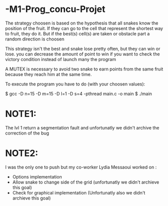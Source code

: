 # -M1-Prog_concu-Projet

 The strategy choosen is based on the hypothesis that all snakes know
 the position of the fruit. If they can go to the cell that represent
 the shortest way to fruit, they do it. But if the best(s) cell(s)
 are taken or obstacle part a random direction is choosen
 
 This strategy isn't the best and snake lose pretty often, but they can win or lose.
 you can decrease the amount of point to win if you want to check the victory condition
 instead of launch many the program

 A MUTEX is necessary to avoid two snake to earn points from the same fruit
 because they reach him at the same time.
 
 To execute the program you have to do  (with your choosen values):

 $ gcc -D n=15 -D m=15 -D l=1 -D s=4 -pthread  main.c -o main
 $ ./main
 
 # NOTE1: 
 The lvl 1 return a segmentation fault and unfortunatly we didn't archive the correction of the bug
 
 # NOTE2: 
 I was the only one to push but my co-worker Lydia Messaoui worked on : 
 
  - Options implementation
  - Allow snake to change side of the grid (unfortunatly we didn't archieve this goal)
  - Check for graphical implementation (Unfortunatly also we didn't archieve this goal)
 
